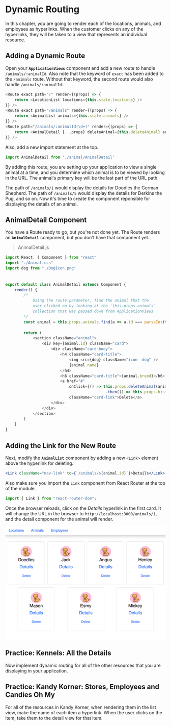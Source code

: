 # Dynamic Routing

In this chapter, you are going to render each of the locations, animals, and employees as hyperlinks. When the customer clicks on any of the hyperlinks, they will be taken to a view that represents an individual resource.

## Adding a Dynamic Route

Open your **`ApplicationViews`** component and add a new route to handle `/animals/:animalId`. Also note that the keyword of `exact` has been added to the `/animals` route. Without that keyword, the second route would also handle `/animals/:animalId`.

```js
<Route exact path="/" render={(props) => {
    return <LocationList locations={this.state.locations} />
}} />
<Route exact path="/animals" render={(props) => {
    return <AnimalList animals={this.state.animals} />
}} />
<Route path="/animals/:animalId(\d+)" render={(props) => {
    return <AnimalDetail {...props} deleteAnimal={this.deleteAnimal} animals={this.state.animals} />
}} />
```

Also, add a new import statement at the top.

```js
import AnimalDetail from './animal/AnimalDetail'
```

By adding this route, you are setting up your application to view a single animal at a time, and you determine which animal is to be viewed by looking in the URL. The animal's primary key will be the last part of the URL path.

The path of `/animals/1` would display the details for Doodles the German Shepherd. The path of `/animals/5` would display the details for Derkins the Pug, and so on. Now it's time to create the component reponsible for displaying the details of an animal.

## AnimalDetail Component

You have a Route ready to go, but you're not done yet. The Route renders an **`AnimalDetail`** component, but you don't have that component yet.

> AnimalDetail.js

```js
import React, { Component } from "react"
import "./Animal.css"
import dog from "./DogIcon.png"


export default class AnimalDetail extends Component {
    render() {
        /*
            Using the route parameter, find the animal that the
            user clicked on by looking at the `this.props.animals`
            collection that was passed down from ApplicationViews
        */
        const animal = this.props.animals.find(a => a.id === parseInt(this.props.match.params.animalId)) || {}

        return (
            <section className="animal">
                <div key={animal.id} className="card">
                    <div className="card-body">
                        <h4 className="card-title">
                            <img src={dog} className="icon--dog" />
                            {animal.name}
                        </h4>
                        <h6 className="card-title">{animal.breed}</h6>
                        <a href="#"
                            onClick={() => this.props.deleteAnimal(animal.id)
                                            .then(() => this.props.history.push("/animals"))}
                            className="card-link">Delete</a>
                    </div>
                </div>
            </section>
        )
    }
}
```

## Adding the Link for the New Route

Next, modify the **`AnimalList`** component by adding a new `<Link>` element above the hyperlink for deleting.

```jsx
<Link className="nav-link" to={`/animals/${animal.id}`}>Details</Link>
```

Also make sure you import the `Link` component from React Router at the top of the module.

```js
import { Link } from "react-router-dom";
```

Once the browser reloads, click on the _Details_ hyperlink in the first card. It will change the URL in the browser to `http://localhost:3000/animals/1`, and the detail component for the animal will render.

![animated image showing dynamic routing in action](./images/pZks6gwfvK.gif)

## Practice: Kennels: All the Details

Now implement dynamic routing for all of the other resources that you are displaying in your application.

## Practice: Kandy Korner: Stores, Employees and Candies Oh My

For all of the resources in Kandy Korner, when rendering them in the list view, make the name of each item a hyperlink. When the user clicks on the item, take them to the detail view for that item.